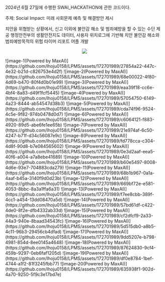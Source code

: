 2024년 6월 27일에 수행한 SWAI_HACKATHON에 관한 코드이다.

주제: Social Impact: 미래 사회문제 예측 및 해결방안 제시

치안을 위협받는 상황에서, 신고 이외에 불안감 해소 및 범죄예방을 할 수 있는 수단 제공
행정안전부의 생활안전지도 데이터, 사용자 위치로그에 기반해 치안 불안감 해소와 범죄예방목적의 위험 타이머 리포트 어플 개발

<p align="center">
<img src="[https://github.com/lhoju0158/LPMS/assets/172701989/1462bc1d-55a3-407f-8601-ea2ebf48effd](https://github.com/lhoju0158/SWAI_HACKATHON/assets/172701989/c2182642-c247-4ea1-a425-fdaab520e7f8)">
</p>
<p>![image-1(Powered by MaxAI)](https://github.com/lhoju0158/LPMS/assets/172701989/27854a22-447c-4e32-b21d-c826753e4d2f)
![image-2(Powered by MaxAI)](https://github.com/lhoju0158/LPMS/assets/172701989/68e00022-4f80-4d69-b470-80f4d0b01e99)
![image-3(Powered by MaxAI)](https://github.com/lhoju0158/LPMS/assets/172701989/eaa39f18-cc6e-4bf4-8a83-d49f1fcf5445)
![image-4(Powered by MaxAI)](https://github.com/lhoju0158/LPMS/assets/172701989/57054750-6149-4a23-8444-ab54547d38b3)
![image-5(Powered by MaxAI)](https://github.com/lhoju0158/LPMS/assets/172701989/cda74f96-9524-4c5e-9f82-974b0478d0d7)
![image-6(Powered by MaxAI)](https://github.com/lhoju0158/LPMS/assets/172701989/c6064121-f883-4920-89d5-abe6fe1ee65b)
![image-7(Powered by MaxAI)](https://github.com/lhoju0158/LPMS/assets/172701989/21e974af-6c50-4247-b71f-d34c56087e9c)
![image-8(Powered by MaxAI)](https://github.com/lhoju0158/LPMS/assets/172701989/fd778cca-c304-4d8f-90d8-b7e084565602)
![image-9(Powered by MaxAI)](https://github.com/lhoju0158/LPMS/assets/172701989/0e3d2aaf-eea5-40f6-a004-a7a8ebe41689)
![image-10(Powered by MaxAI)](https://github.com/lhoju0158/LPMS/assets/172701989/b60e5497-8008-4d6e-93e7-704883cda279)
![image-11(Powered by MaxAI)](https://github.com/lhoju0158/LPMS/assets/172701989/68b1b967-0a1a-4aaf-b45a-3140f9d0d23b)
![image-12(Powered by MaxAI)](https://github.com/lhoju0158/LPMS/assets/172701989/669bf72e-e581-4053-8bbc-8a3a1ffa6a31)
![image-13(Powered by MaxAI)](https://github.com/lhoju0158/LPMS/assets/172701989/f7ee8cbb-389f-4cc1-a454-13dd08470a5d)
![image-14(Powered by MaxAI)](https://github.com/lhoju0158/LPMS/assets/172701989/57bd61df-c422-4de0-8f2e-dfb4332ab33d)
![image-15(Powered by MaxAI)](https://github.com/lhoju0158/LPMS/assets/172701989/cf2dfcf9-2a33-44a3-940e-8baad34543fc)
![image-16(Powered by MaxAI)](https://github.com/lhoju0158/LPMS/assets/172701989/5d515db0-a8b5-4c11-96b3-29456cb4dfad)
![image-17(Powered by MaxAI)](https://github.com/lhoju0158/LPMS/assets/172701989/9dd5207e-b798-4981-854d-8ee0145a4648)
![image-18(Powered by MaxAI)](https://github.com/lhoju0158/LPMS/assets/172701989/87624830-9cf4-459b-9297-0eb6faf1205d)
![image-19(Powered by MaxAI)](https://github.com/lhoju0158/LPMS/assets/172701989/df0e8784-1bef-4744-a1f2-81f3245fbb77)
![image-20(Powered by MaxAI)](https://github.com/lhoju0158/LPMS/assets/172701989/635938f1-902d-4a70-9250-5f9c3e17bd7e)
</p>
